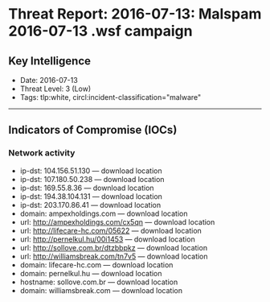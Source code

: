 # Threat Report: 2016-07-13: Malspam 2016-07-13 .wsf campaign


## Key Intelligence
* Date: 2016-07-13
* Threat Level: 3 (Low)
* Tags: tlp:white, circl:incident-classification="malware"

---

## Indicators of Compromise (IOCs)
### Network activity
* ip-dst: 104.156.51.130 — download location
* ip-dst: 107.180.50.238 — download location
* ip-dst: 169.55.8.36 — download location
* ip-dst: 194.38.104.131 — download location
* ip-dst: 203.170.86.41 — download location
* domain: ampexholdings.com — download location
* url: http://ampexholdings.com/cx5qn — download location
* url: http://lifecare-hc.com/05622 — download location
* url: http://pernelkul.hu/00i1453 — download location
* url: http://sollove.com.br/dtzbbpkz — download location
* url: http://williamsbreak.com/tn7v5 — download location
* domain: lifecare-hc.com — download location
* domain: pernelkul.hu — download location
* hostname: sollove.com.br — download location
* domain: williamsbreak.com — download location

